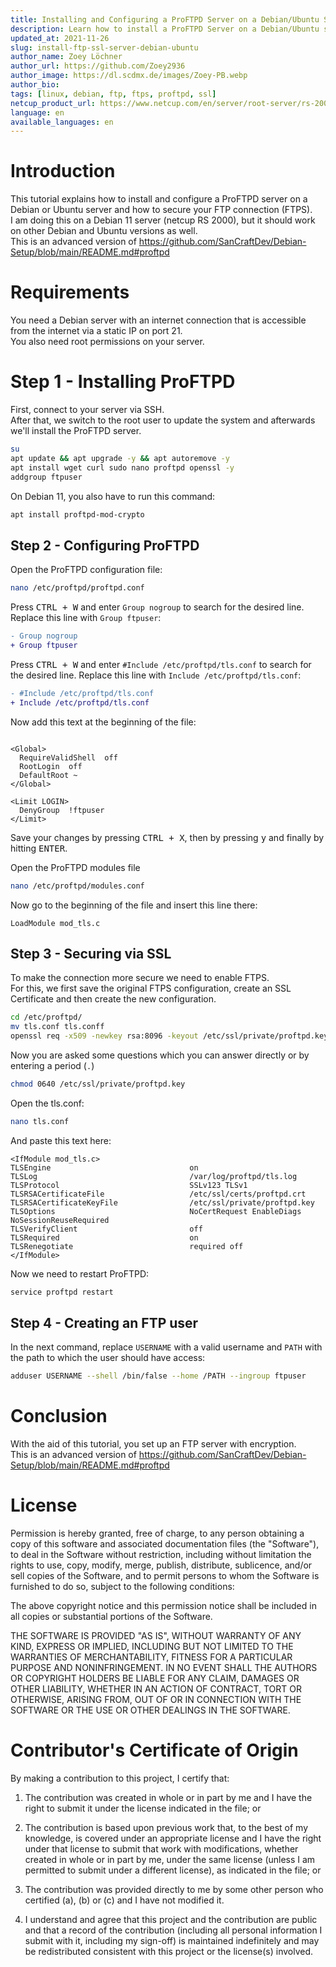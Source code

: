 ```yaml
---
title: Installing and Configuring a ProFTPD Server on a Debian/Ubuntu Server
description: Learn how to install a ProFTPD Server on a Debian/Ubuntu server.
updated_at: 2021-11-26
slug: install-ftp-ssl-server-debian-ubuntu
author_name: Zoey Löchner
author_url: https://github.com/Zoey2936
author_image: https://dl.scdmx.de/images/Zoey-PB.webp
author_bio: 
tags: [linux, debian, ftp, ftps, proftpd, ssl]
netcup_product_url: https://www.netcup.com/en/server/root-server/rs-2000-g9.5-a1-iv
language: en
available_languages: en
---
```


# Introduction
This tutorial explains how to install and configure a ProFTPD server on a Debian or Ubuntu server and how to secure your FTP connection (FTPS). <br>
I am doing this on a Debian 11 server (netcup RS 2000), but it should work on other Debian and Ubuntu versions as well.<br>
This is an advanced version of https://github.com/SanCraftDev/Debian-Setup/blob/main/README.md#proftpd

# Requirements
You need a Debian server with an internet connection that is accessible from the internet via a static IP on port 21.  <br>
You also need root permissions on your server.

# Step 1 - Installing ProFTPD
First, connect to your server via SSH. <br>
After that, we switch to the root user to update the system and afterwards we'll install the ProFTPD server.
```sh
su
apt update && apt upgrade -y && apt autoremove -y
apt install wget curl sudo nano proftpd openssl -y
addgroup ftpuser
```
On Debian 11, you also have to run this command:
```sh
apt install proftpd-mod-crypto
```

## Step 2 - Configuring ProFTPD
Open the ProFTPD configuration file:
```sh
nano /etc/proftpd/proftpd.conf
```

Press <kbd>CTRL + W</kbd> and enter `Group nogroup` to search for the desired line. Replace this line with `Group ftpuser`:
```diff
- Group nogroup
+ Group ftpuser
```

Press <kbd>CTRL + W</kbd> and enter `#Include /etc/proftpd/tls.conf` to search for the desired line. Replace this line with `Include /etc/proftpd/tls.conf`:
```diff
- #Include /etc/proftpd/tls.conf
+ Include /etc/proftpd/tls.conf
```

Now add this text at the beginning of the file:
```

<Global>
  RequireValidShell  off
  RootLogin  off
  DefaultRoot ~
</Global>
 
<Limit LOGIN>
  DenyGroup  !ftpuser
</Limit>
```
Save your changes by pressing <kbd>CTRL + X</kbd>, then by pressing <kbd>y</kbd> and finally by hitting <kbd>ENTER</kbd>. <br>


Open the ProFTPD modules file
```sh
nano /etc/proftpd/modules.conf
```
Now go to the beginning of the file and insert this line there:
```
LoadModule mod_tls.c
```

## Step 3 - Securing via SSL
To make the connection more secure we need to enable FTPS. <br>
For this, we first save the original FTPS configuration, create an SSL Certificate and then create the new configuration.
```sh
cd /etc/proftpd/
mv tls.conf tls.conff
openssl req -x509 -newkey rsa:8096 -keyout /etc/ssl/private/proftpd.key -out /etc/ssl/certs/proftpd.crt -nodes -days 999999
```
Now you are asked some questions which you can answer directly or by entering a period (`.`) <br>

```sh
chmod 0640 /etc/ssl/private/proftpd.key
```
Open the tls.conf:
```sh
nano tls.conf
```
And paste this text here:
```
<IfModule mod_tls.c>
TLSEngine                               on
TLSLog                                  /var/log/proftpd/tls.log
TLSProtocol                             SSLv123 TLSv1
TLSRSACertificateFile                   /etc/ssl/certs/proftpd.crt
TLSRSACertificateKeyFile                /etc/ssl/private/proftpd.key
TLSOptions                              NoCertRequest EnableDiags NoSessionReuseRequired
TLSVerifyClient                         off
TLSRequired                             on
TLSRenegotiate                          required off
</IfModule>
```
Now we need to restart ProFTPD:
```sh
service proftpd restart
```

## Step 4 - Creating an FTP user
In the next command, replace `USERNAME` with a valid username and `PATH` with the path to which the user should have access:
```sh
adduser USERNAME --shell /bin/false --home /PATH --ingroup ftpuser
```

# Conclusion
With the aid of this tutorial, you set up an FTP server with encryption. <br>
This is an advanced version of https://github.com/SanCraftDev/Debian-Setup/blob/main/README.md#proftpd

# License

Permission is hereby granted, free of charge, to any person obtaining a copy
of this software and associated documentation files (the "Software"), to deal
in the Software without restriction, including without limitation the rights
to use, copy, modify, merge, publish, distribute, sublicence, and/or sell
copies of the Software, and to permit persons to whom the Software is
furnished to do so, subject to the following conditions:

The above copyright notice and this permission notice shall be included in all
copies or substantial portions of the Software.

THE SOFTWARE IS PROVIDED "AS IS", WITHOUT WARRANTY OF ANY KIND, EXPRESS OR
IMPLIED, INCLUDING BUT NOT LIMITED TO THE WARRANTIES OF MERCHANTABILITY,
FITNESS FOR A PARTICULAR PURPOSE AND NONINFRINGEMENT. IN NO EVENT SHALL THE
AUTHORS OR COPYRIGHT HOLDERS BE LIABLE FOR ANY CLAIM, DAMAGES OR OTHER
LIABILITY, WHETHER IN AN ACTION OF CONTRACT, TORT OR OTHERWISE, ARISING FROM,
OUT OF OR IN CONNECTION WITH THE SOFTWARE OR THE USE OR OTHER DEALINGS IN THE
SOFTWARE.

# Contributor's Certificate of Origin
By making a contribution to this project, I certify that:

 1) The contribution was created in whole or in part by me and I have the right to submit it under the license indicated in the file; or

 2) The contribution is based upon previous work that, to the best of my knowledge, is covered under an appropriate license and I have the right under that license to submit that work with modifications, whether created in whole or in part by me, under the same license (unless I am permitted to submit under a different license), as indicated in the file; or

 3) The contribution was provided directly to me by some other person who certified (a), (b) or (c) and I have not modified it.

 4) I understand and agree that this project and the contribution are public and that a record of the contribution (including all personal information I submit with it, including my sign-off) is maintained indefinitely and may be redistributed consistent with this project or the license(s) involved.
